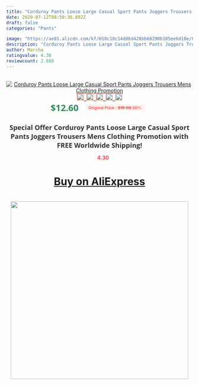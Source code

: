 ```yaml
---
title: "Corduroy Pants Loose Large Casual Sport Pants Joggers Trousers Mens Clothing Promotion"
date: 2020-07-12T08:50:36.892Z
draft: false
categories: "Pants"

image: "https://ae01.alicdn.com/kf/H10c10c14d86d428bb60290b105ee6d10e/Corduroy-Pants-Loose-Large-Casual-Sport-Pants-Joggers-Trousers-Mens-Clothing-Promotion.jpg"
description: "Corduroy Pants Loose Large Casual Sport Pants Joggers Trousers Mens Clothing Promotion"
author: Marsha
ratingvalue: 4.30
reviewcount: 2.888
---
```

<br>
<div style="text-align: center;">
<a href="https://s.click.aliexpress.com/e/_AqxdS9" target="_blank" rel="nofollow noopener noreferrer"><img alt="Corduroy Pants Loose Large Casual Sport Pants Joggers Trousers Mens Clothing Promotion" class="magnifier-image" src="https://ae01.alicdn.com/kf/H10c10c14d86d428bb60290b105ee6d10e/Corduroy-Pants-Loose-Large-Casual-Sport-Pants-Joggers-Trousers-Mens-Clothing-Promotion.jpg_640x640.jpg">
<br>
<img style="border:1px solid salmon" src="https://ae01.alicdn.com/kf/H10c10c14d86d428bb60290b105ee6d10e/Corduroy-Pants-Loose-Large-Casual-Sport-Pants-Joggers-Trousers-Mens-Clothing-Promotion.jpg_120x120.jpg">&nbsp;&nbsp;<img style="border:1px solid salmon" src="https://ae01.alicdn.com/kf/H711773571ab44f02a0a29956e663e11cQ/Corduroy-Pants-Loose-Large-Casual-Sport-Pants-Joggers-Trousers-Mens-Clothing-Promotion.jpg_120x120.jpg">&nbsp;&nbsp;<img style="border:1px solid salmon" src="https://ae01.alicdn.com/kf/H3fa43cfe22194a9db7db793a9cb920c5L/Corduroy-Pants-Loose-Large-Casual-Sport-Pants-Joggers-Trousers-Mens-Clothing-Promotion.jpg_120x120.jpg">&nbsp;&nbsp;<img style="border:1px solid salmon" src="https://ae01.alicdn.com/kf/H529b030de2284389b690fdb1ce4d7f14u/Corduroy-Pants-Loose-Large-Casual-Sport-Pants-Joggers-Trousers-Mens-Clothing-Promotion.jpg_120x120.jpg">&nbsp;&nbsp;<img style="border:1px solid salmon" src="https://ae01.alicdn.com/kf/Hbbecbd287e1f420a92b46f341f40dfddF/Corduroy-Pants-Loose-Large-Casual-Sport-Pants-Joggers-Trousers-Mens-Clothing-Promotion.jpg_120x120.jpg"></a></div><br0>
<div style="text-align: center;"><span style="background-color: white; border: 0px; box-sizing: border-box; color: seagreen; display: inline-block; font-family: &quot;open sans&quot; , &quot;arial&quot; , &quot;helvetica&quot; , sans-serif , &quot;heiti&quot;; font-size: 24px; font-stretch: inherit; font-weight: 700; line-height: inherit; margin: 0px 10px 0px 0px; padding: 0px; vertical-align: middle;">$12.60 </span>
<span style="background: rgb(255 , 241 , 241); border-radius: 3px; border: 0px; box-sizing: border-box; color: #ff4747; display: inline-block; font-family: inherit; font-size: 12px; font-stretch: inherit; font-style: inherit; font-variant: inherit; font-weight: 600; line-height: inherit; margin: 0px; padding: 2px 5px; transform: scale(0.9); vertical-align: middle;">Original Price : <b style="text-decoration: line-through;">$18.00 </b> 30%&nbsp;&nbsp;</span></div>
<h1 style="color: #333333; display: inline-block; font-family: &quot;open sans&quot; , &quot;arial&quot; , &quot;helvetica&quot; , sans-serif , &quot;heiti&quot;; font-size: 18px; font-stretch: inherit; font-weight: 700; text-align: center;">Special Offer Corduroy Pants Loose Large Casual Sport Pants Joggers Trousers Mens Clothing Promotion with FREE Worldwide Shipping!</h1>
<div style="color: #ff4747; text-align: center;">
<img src="https://4.bp.blogspot.com/-M0ZcTcb-5uY/XleCXlxnR4I/AAAAAAAAAEc/OrjgMkXV1oMQFaCRZj5HQwOCBcu3w1FegCPcBGAYYCw/s1600/star.png" style="height: 15px;">&nbsp;<b>4.30</b></div>
<div class="button_cont" align="center"><a class="buynow_a" href="https://s.click.aliexpress.com/e/_AqxdS9" target="_blank" rel="nofollow noopener noreferrer"><H1>Buy on AliExpress</H1></a></div><br>
<div class="separator" style="clear: both; text-align: center;">
<img src="https://lh3.googleusercontent.com/-pTy5HemUv9M/XlePHvY0dAI/AAAAAAAAAE4/0nX5iRUoIWY8eMW9Dpxeirr157OZliDIgCLcBGAsYHQ/s1600/badge.gif" width="480">
</div>
